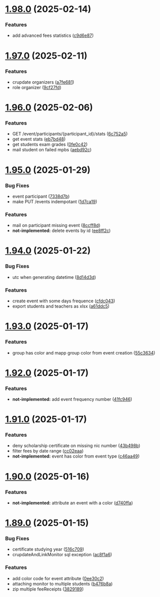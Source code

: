 # [1.98.0](https://github.com/hei-school/hei-admin-api/compare/v1.97.0...v1.98.0) (2025-02-14)


### Features

* add advanced fees statistics ([c9d6e87](https://github.com/hei-school/hei-admin-api/commit/c9d6e873524f0854d82c050e6ee0a7cc6f4d8aa6))



# [1.97.0](https://github.com/hei-school/hei-admin-api/compare/v1.96.0...v1.97.0) (2025-02-11)


### Features

* crupdate organizers ([a7fe681](https://github.com/hei-school/hei-admin-api/commit/a7fe681a3fa1230d3026f7257ebff95e43d73780))
* role organizer ([9cf27fd](https://github.com/hei-school/hei-admin-api/commit/9cf27fd7e3785988b873424ec750f3675c104917))



# [1.96.0](https://github.com/hei-school/hei-admin-api/compare/v1.95.0...v1.96.0) (2025-02-06)


### Features

* GET /event/participants/{participant_id}/stats ([6c752a5](https://github.com/hei-school/hei-admin-api/commit/6c752a53611a27bb3dabae8372d26ea28b8332cb))
* get event stats ([eb7bd48](https://github.com/hei-school/hei-admin-api/commit/eb7bd48b5a0d0108ad1f8715e5572a14edef1516))
* get students exam grades  ([0fe0c42](https://github.com/hei-school/hei-admin-api/commit/0fe0c426bec33b7b68ddd960b65503a098f47cd5))
* mail student on failed mpbs  ([aebd92c](https://github.com/hei-school/hei-admin-api/commit/aebd92c8d6d9b8e1f64ef58308cb09244da2b4da))



# [1.95.0](https://github.com/hei-school/hei-admin-api/compare/v1.94.0...v1.95.0) (2025-01-29)


### Bug Fixes

* event participant  ([7338d7b](https://github.com/hei-school/hei-admin-api/commit/7338d7b1cc78d0bcdbf6c1af5b0102bb23c58d78))
* make PUT /events indempotant  ([1d7ca19](https://github.com/hei-school/hei-admin-api/commit/1d7ca196549e6e17fcba8ab9890ee43596153a7c))


### Features

* mail on participant missing event ([8ccff8d](https://github.com/hei-school/hei-admin-api/commit/8ccff8d218ce02db642ceeaca070432e15e1fd39))
* **not-implemented:** delete events by id  ([ee8ff2c](https://github.com/hei-school/hei-admin-api/commit/ee8ff2cfa8162994ce6a92ebb35ac0ae29d5121f))



# [1.94.0](https://github.com/hei-school/hei-admin-api/compare/v1.93.0...v1.94.0) (2025-01-22)


### Bug Fixes

* utc when generating datetime  ([8d14d3d](https://github.com/hei-school/hei-admin-api/commit/8d14d3df5f0b18683e8e197caa153708822c0630))


### Features

* create event with some days frequence  ([cfdc043](https://github.com/hei-school/hei-admin-api/commit/cfdc043f619cfad7f11a00e76285f7005afa8b16))
* export students and teachers as xlsx  ([a61ddc5](https://github.com/hei-school/hei-admin-api/commit/a61ddc57d0f8d5060412f5084c4c51571fa3d598))



# [1.93.0](https://github.com/hei-school/hei-admin-api/compare/v1.92.0...v1.93.0) (2025-01-17)


### Features

* group has color and mapp group color from event creation  ([55c3634](https://github.com/hei-school/hei-admin-api/commit/55c3634540e78f964760b018847b05db596bc72e))



# [1.92.0](https://github.com/hei-school/hei-admin-api/compare/v1.91.0...v1.92.0) (2025-01-17)


### Features

* **not-implemented:** add event frequency number  ([41fc946](https://github.com/hei-school/hei-admin-api/commit/41fc94674cb01cfe847048e8ee51d096a3b4d5b9))



# [1.91.0](https://github.com/hei-school/hei-admin-api/compare/v1.90.0...v1.91.0) (2025-01-17)


### Features

* deny scholarship certificate on missing nic number  ([43b498b](https://github.com/hei-school/hei-admin-api/commit/43b498b74178e072a90891e45c17f9e90428e256))
* filter fees by date range ([cc02eaa](https://github.com/hei-school/hei-admin-api/commit/cc02eaabdb3b9b724f8e0c99dab7b24db66f6eb8))
* **not-implemented:** event has color from event type  ([c46aa49](https://github.com/hei-school/hei-admin-api/commit/c46aa497259d153502bbf7904f31ee77d323d4d5))



# [1.90.0](https://github.com/hei-school/hei-admin-api/compare/v1.89.0...v1.90.0) (2025-01-16)


### Features

* **not-implemented:** attribute an event with a color ([d740ffa](https://github.com/hei-school/hei-admin-api/commit/d740ffa5d0a9eabdac8f5c6969aaf42d84ba23df))



# [1.89.0](https://github.com/hei-school/hei-admin-api/compare/v1.88.0...v1.89.0) (2025-01-15)


### Bug Fixes

* certificate studying year ([516c709](https://github.com/hei-school/hei-admin-api/commit/516c70969878f616dc574e200bd6879b3a2ffc55))
* crupdateAndLinkMonitor sql exception ([ac8f1a6](https://github.com/hei-school/hei-admin-api/commit/ac8f1a67d64ad72a70b987ab13835d8bb2176501))


### Features

* add color code for event attribute  ([0ee30c2](https://github.com/hei-school/hei-admin-api/commit/0ee30c26c637a60943576af2afaf992aae5653f8))
* attaching monitor to multiple students ([b476b8a](https://github.com/hei-school/hei-admin-api/commit/b476b8a95aa2d403c778fe247b7f32bfe7a3ef90))
* zip multiple feeReceipts ([3829189](https://github.com/hei-school/hei-admin-api/commit/3829189d41c5b57c7aaf86a29211c051ed741e34))



